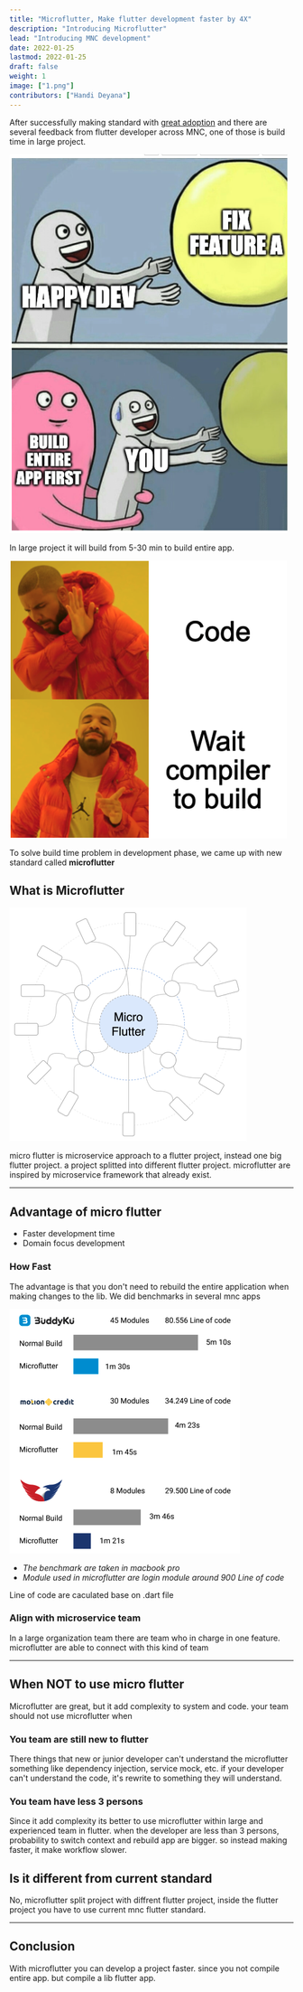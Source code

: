 ```yaml
---
title: "Microflutter, Make flutter development faster by 4X"
description: "Introducing Microflutter"
lead: "Introducing MNC development"
date: 2022-01-25
lastmod: 2022-01-25
draft: false
weight: 1
image: ["1.png"]
contributors: ["Handi Deyana"]
---
```


After successfully making standard with [great adoption](https://mobile.mncinnovation.id/blog/code-standard-how-mnc-mobile-innocent-solved-unmaintainable-code/) and there are several feedback from flutter developer across MNC, one of those is build time in large project.

![problem1](1.png)

In large project it will build from 5-30 min to build entire app.

![problem2](2.png)

To solve build time problem in development phase, we came up with new standard called **microflutter**

## What is Microflutter

![about](3.png)

micro flutter is microservice approach to a flutter project, instead one big flutter project. a project splitted into different flutter project. microflutter are inspired by microservice  framework that already exist.

---

## Advantage of micro flutter

- Faster development time
- Domain focus development

### How Fast

The advantage is that you don't need to rebuild the entire application when making changes to the lib. We did benchmarks in several mnc apps

![benchmark](4.png)

- *The benchmark are taken in macbook pro*
- *Module used in microflutter are login module around 900 Line of code*

Line of code are caculated base on .dart file

### Align with microservice team

In a large organization team there are team who in charge in one feature. microflutter are able to connect with this kind of team

---

## When NOT to use micro flutter

Microflutter are great, but it add complexity to system and code. your team should not use microflutter when

### You team are still new to flutter

There things that new or junior developer can't understand the microflutter something like dependency injection, service mock, etc. if your developer can't understand the code, it's rewrite to something they will understand.

### You team have less 3 persons

Since it add complexity its better to use microflutter within large and experienced team in flutter. when the developer are less than 3 persons, probability to switch context and rebuild app are bigger. so instead making faster, it make workflow slower.

## Is it different from current standard

No, microflutter split project with diffrent flutter project, inside the flutter project you have to use current mnc flutter standard.

---

## Conclusion

With microflutter you can develop a project faster. since you not compile entire app. but compile a lib flutter app.